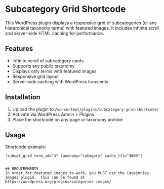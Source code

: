# Subcategory Grid Shortcode

This WordPress plugin displays a responsive grid of subcategories (or any hierarchical taxonomy terms) with featured images. It includes infinite scroll and server-side HTML caching for performance.

## Features

- Infinite scroll of subcategory cards
- Supports any public taxonomy
- Displays only terms with featured images
- Responsive grid layout
- Server-side caching with WordPress transients

## Installation

1. Upload the plugin to `/wp-content/plugins/subcategory-grid-shortcode/`
2. Activate via WordPress Admin > Plugins
3. Place the shortcode on any page or taxonomy archive

## Usage

Shortcode example:

```shortcode
[subcat_grid term_id="4" taxonomy="category" cache_ttl="3600"]


## REQUIREMENTS
In order for featured images to work, you MUST use the Categories Images plugin.  This can be found at https://wordpress.org/plugins/categories-images/
